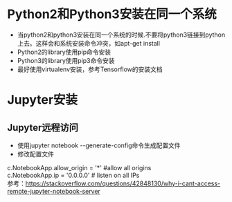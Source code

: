 # Python2和Python3安装在同一个系统
 * 当python2和python3安装在同一个系统的时候.不要将python3链接到python上去。这样会和系统安装命令冲突，如apt-get install
 * Python2的library使用pip命令安装
 * Python3的library使用pip3命令安装
 * 最好使用virtualenv安装，参考Tensorflow的安装文档

# Jupyter安装
## Jupyter远程访问
  * 使用jupyter notebook --generate-config命令生成配置文件
  * 修改配置文件
  
  c.NotebookApp.allow_origin = '*' #allow all origins  
  c.NotebookApp.ip = '0.0.0.0' # listen on all IPs  
参考：https://stackoverflow.com/questions/42848130/why-i-cant-access-remote-jupyter-notebook-server
